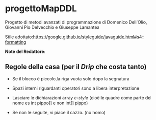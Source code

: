 # progettoMapDDL
Progetto di metodi avanzati di programmazione di Domenico Dell'Olio, Giovanni Pio Delvecchio e Giuseppe Lamantea

Stile adottato:https://google.github.io/styleguide/javaguide.html#s4-formatting

**Note del Redattore:**

## Regole della casa (per il _Drip_ che costa tanto)

  * Se il blocco è piccolo,la riga vuota solo dopo la segnatura
  
  * Spazi interni riguardanti operatori sono a libera interpretazione
  
  * Lasciare le dichiarazioni array _c-style_ (cioè le quadre come parte del nome es int pippo[] e non int[] pippo)
  
  * Se non le seguite, vi piace il cazzo. (no homo)
  

